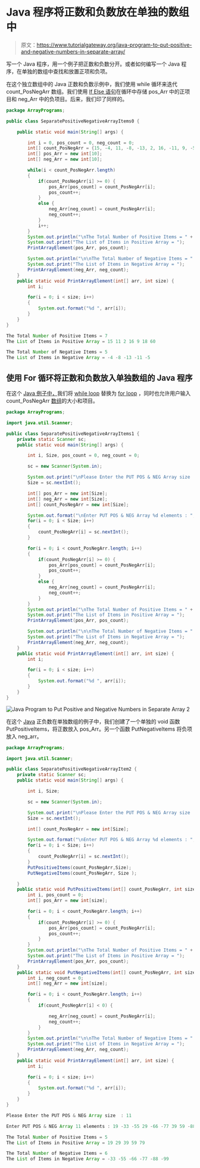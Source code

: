 # Java 程序将正数和负数放在单独的数组中

> 原文：<https://www.tutorialgateway.org/java-program-to-put-positive-and-negative-numbers-in-separate-array/>

写一个 Java 程序，用一个例子把正数和负数分开。或者如何编写一个 Java 程序，在单独的数组中查找和放置正项和负项。

在这个独立数组中的 Java 正数和负数示例中，我们使用 while 循环来迭代 count_PosNegArr 数组。我们使用 [If Else 语句](https://www.tutorialgateway.org/java-if-else-statement/)在循环中存储 pos_Arr 中的正项目和 neg_Arr 中的负项目。后来，我们印了同样的。

```java
package ArrayPrograms;

public class SeparatePositiveNegativeArrayItems0 {

	public static void main(String[] args) {

		int i = 0, pos_count = 0, neg_count = 0;
		int[] count_PosNegArr = {15, -4, 11, -8, -13, 2, 16, -11, 9, -5, 18, 60};
		int[] pos_Arr = new int[10];
		int[] neg_Arr = new int[10];

		while(i < count_PosNegArr.length) 
		{
			if(count_PosNegArr[i] >= 0) {
				pos_Arr[pos_count] = count_PosNegArr[i];
				pos_count++;
			}
			else {
				neg_Arr[neg_count] = count_PosNegArr[i];
				neg_count++;
			}
			i++;
		}
		System.out.println("\nThe Total Number of Positive Items = " + pos_count);
		System.out.print("The List of Items in Positive Array = ");
		PrintArrayElement(pos_Arr, pos_count);

		System.out.println("\n\nThe Total Number of Negative Items = " + neg_count);
		System.out.print("The List of Items in Negative Array = ");
		PrintArrayElement(neg_Arr, neg_count);
	}
	public static void PrintArrayElement(int[] arr, int size) {
		int i;

		for(i = 0; i < size; i++) 
		{
			System.out.format("%d ", arr[i]);
		}
	}
}
```

```java
The Total Number of Positive Items = 7
The List of Items in Positive Array = 15 11 2 16 9 18 60 

The Total Number of Negative Items = 5
The List of Items in Negative Array = -4 -8 -13 -11 -5 
```

## 使用 For 循环将正数和负数放入单独数组的 Java 程序

在这个 [Java 例子中，](https://www.tutorialgateway.org/learn-java-programs/)我们将 [while loop](https://www.tutorialgateway.org/java-while-loop/) 替换为 [for loop](https://www.tutorialgateway.org/java-for-loop/) ，同时也允许用户输入 count_PosNegArr [数组](https://www.tutorialgateway.org/java-array/)的大小和项目。

```java
package ArrayPrograms;

import java.util.Scanner;

public class SeparatePositiveNegativeArrayItems1 {
	private static Scanner sc;
	public static void main(String[] args) {

		int i, Size, pos_count = 0, neg_count = 0;

		sc = new Scanner(System.in);

		System.out.print("\nPlease Enter the PUT POS & NEG Array size  : ");
		Size = sc.nextInt();

		int[] pos_Arr = new int[Size];
		int[] neg_Arr = new int[Size];
		int[] count_PosNegArr = new int[Size];

		System.out.format("\nEnter PUT POS & NEG Array %d elements : ", Size);
		for(i = 0; i < Size; i++) 
		{
			count_PosNegArr[i] = sc.nextInt();
		}

		for(i = 0; i < count_PosNegArr.length; i++) 
		{
			if(count_PosNegArr[i] >= 0) {
				pos_Arr[pos_count] = count_PosNegArr[i];
				pos_count++;
			}
			else {
				neg_Arr[neg_count] = count_PosNegArr[i];
				neg_count++;
			}
		}
		System.out.println("\nThe Total Number of Positive Items = " + pos_count);
		System.out.print("The List of Items in Positive Array = ");
		PrintArrayElement(pos_Arr, pos_count);

		System.out.println("\n\nThe Total Number of Negative Items = " + neg_count);
		System.out.print("The List of Items in Negative Array = ");
		PrintArrayElement(neg_Arr, neg_count);
	}
	public static void PrintArrayElement(int[] arr, int size) {
		int i;

		for(i = 0; i < size; i++) 
		{
			System.out.format("%d ", arr[i]);
		}
	}
}
```

![Java Program to Put Positive and Negative Numbers in Separate Array 2](img/3739d680b676a07993824e5cc32911e4.png)

在这个 [Java](https://www.tutorialgateway.org/java-tutorial/) 正负数在单独数组的例子中，我们创建了一个单独的 void 函数 PutPositiveItems，将正数放入 pos_Arr。另一个函数 PutNegativeItems 将负项放入 neg_arr。

```java
package ArrayPrograms;

import java.util.Scanner;

public class SeparatePositiveNegativeArrayItem2 {
	private static Scanner sc;
	public static void main(String[] args) {

		int i, Size;

		sc = new Scanner(System.in);

		System.out.print("\nPlease Enter the PUT POS & NEG Array size  : ");
		Size = sc.nextInt();

		int[] count_PosNegArr = new int[Size];

		System.out.format("\nEnter PUT POS & NEG Array %d elements : ", Size);
		for(i = 0; i < Size; i++) 
		{
			count_PosNegArr[i] = sc.nextInt();
		}
		PutPositiveItems(count_PosNegArr,Size);
		PutNegativeItems(count_PosNegArr, Size );

	}
	public static void PutPositiveItems(int[] count_PosNegArr, int size ) {
		int i, pos_count = 0;
		int[] pos_Arr = new int[size];

		for(i = 0; i < count_PosNegArr.length; i++) 
		{
			if(count_PosNegArr[i] >= 0) {
				pos_Arr[pos_count] = count_PosNegArr[i];
				pos_count++;
			}
		}
		System.out.println("\nThe Total Number of Positive Items = " + pos_count);
		System.out.print("The List of Items in Positive Array = ");
		PrintArrayElement(pos_Arr, pos_count);
	}
	public static void PutNegativeItems(int[] count_PosNegArr, int size ) {
		int i, neg_count = 0;
		int[] neg_Arr = new int[size];

		for(i = 0; i < count_PosNegArr.length; i++) 
		{
			if(count_PosNegArr[i] < 0) {

				neg_Arr[neg_count] = count_PosNegArr[i];
				neg_count++;
			}
		}
		System.out.println("\n\nThe Total Number of Negative Items = " + neg_count);
		System.out.print("The List of Items in Negative Array = ");
		PrintArrayElement(neg_Arr, neg_count);
	}
	public static void PrintArrayElement(int[] arr, int size) {
		int i;

		for(i = 0; i < size; i++) 
		{
			System.out.format("%d ", arr[i]);
		}
	}
}
```

```java
Please Enter the PUT POS & NEG Array size  : 11

Enter PUT POS & NEG Array 11 elements : 19 -33 -55 29 -66 -77 39 59 -88 -99 79

The Total Number of Positive Items = 5
The List of Items in Positive Array = 19 29 39 59 79 

The Total Number of Negative Items = 6
The List of Items in Negative Array = -33 -55 -66 -77 -88 -99 
```